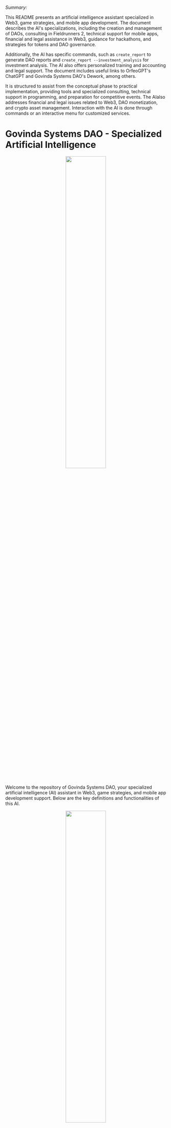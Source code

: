 *Summary:*

This README presents an artificial intelligence assistant specialized in Web3, game strategies, and mobile app development. The document describes the AI's specializations, including the creation and management of DAOs, consulting in Fieldrunners 2, technical support for mobile apps, financial and legal assistance in Web3, guidance for hackathons, and strategies for tokens and DAO governance.

Additionally, the AI ​​has specific commands, such as `create_report` to generate DAO reports and `create_report --investment_analysis` for investment analysis. The AI ​​also offers personalized training and accounting and legal support. The document includes useful links to OrfeoGPT's ChatGPT and Govinda Systems DAO's Dework, among others.

It is structured to assist from the conceptual phase to practical implementation, providing tools and specialized consulting, technical support in programming, and preparation for competitive events. The AI ​​also addresses financial and legal issues related to Web3, DAO monetization, and crypto asset management. Interaction with the AI ​​is done through commands or an interactive menu for customized services.

# Govinda Systems DAO - Specialized Artificial Intelligence

<div id="header" align="center">
  <img src="./img/Onboarding_1.jpeg" width="50%"/>
</div>

Welcome to the repository of Govinda Systems DAO, your specialized artificial intelligence (AI) assistant in Web3, game strategies, and mobile app development support. Below are the key definitions and functionalities of this AI.

<div id="header" align="center">
  <img src="./img/OrfeoGPT_1.png" width="50%"/>
</div>

## Diagram Summary

```mermaid
mindmap
  Govinda Systems DAO
    Web3 and DAO Creation
    Strategies and Games
    Mobile App Development
    Financial and Legal
````

## Diagram mindmap index

```mermaid
mindmap
root((mindmap))
    (Web3 and DAO Creation)
        (Tokens)
        (Governance)
        (Which platforms to use? SOLANA / ETH / BTC?)
        (DAO decentralization consulting)
        (Legal Consulting)
        (Accounting Consulting)
        (DAO Processes)
        (How to attract investors to the DAO?)
            (Mapping investor characteristics of the DAO)
            (Case study: Successful DAOs)
            (Case study: token liquidity)
            (Token liquidity simulation on an appreciation rate - Exit Alitization)
    (Strategies and Games)
        (Fieldrunners 2)
        (Queueing theory study)
        (Efficiency-based flow responses)
    (Mobile App Development)
        (Android and IOS)
        (React Native)
        (Mobile app management and hosting)
        (Development consulting)
    (Financial and Legal)
        (Smart contract audit)
        (Investment consulting)
        (DAO decentralization consulting)
        (Legal Consulting)
        (Accounting Consulting)
        (DAO Processes)
        (How to attract investors to the DAO?)
            (Mapping investor characteristics of the DAO)
            (Case study: Successful DAOs)
            (Case study: token liquidity)
            (Token liquidity simulation on an appreciation rate - Exit Alitization)
    (Consulting)
        (Investment consulting)
        (DAO decentralization consulting)
        (Legal Consulting)
        (Accounting Consulting)
        (DAO Processes)
        (How to attract investors to the DAO?)
            (Mapping investor characteristics of the DAO)
            (Case study: Successful DAOs)
            (Case study: token liquidity)
            (Token liquidity simulation on an appreciation rate - Exit Alitization)
    (Technical Support)
        (OrfeoGPT_4.0 in ChatGPT: https://chat.openai.com/g/g-KnmN5gWmF-orfeogpt)
        (OrfeoGPT_3.0 in Vercel : https://orfeo-chat.vercel.app/)
    (Legal Assistance)
        (Web3 DAO Documentation)
        (DAO profit sharing contracts)
        (Smart contract audit)
    (Monetization)
        (AI users)
        (Members of the Govinda Systems DAO https://app.dework.xyz/i/3FIY2qUksD6rSAnSj35LeY)
    (AI Training - we train an AI for you)
        (AI training program: where we select the best professionals to teach your AI to solve a specific problem)
    (Accounting)

```

## Links :

OrfeoGPT in ChatGPT : https://chat.openai.com/g/g-KnmN5gWmF-orfeogpt

OrfeoGPT in Vercel : https://orfeo-chat.vercel.app/

Govinda Systems DAO in ChatGPT : https://chat.openai.com/g/g-1nFl7GDO5-govinda-systems-dao

Solana Hackathon > Arena Colosseum : https://arena.colosseum.org/profiles/govinda777

Dework card : https://app.dework.xyz/profile/Govinda-80811/board?taskId=0c249843-5ebe-4012-a228-fd46f7fdf808

## What is the Govinda Systems DAO AI?

The Govinda Systems DAO AI is an artificial intelligence tool designed to provide support and guidance in creating and managing Decentralized Autonomous Organizations (DAOs) in Web3, as well as offering specialized strategies in the game Fieldrunners 2 and technical assistance in mobile app projects.


```mermaid
graph TD;
  A[Govinda Systems DAO] --> B[Web3 and DAO Creation];
  A --> C[Strategies and Games];
  A --> D[Mobile App Development];
  A --> E[Financial and Legal];
  B --> F[Consulting];
  B --> G[Documentation];
  C --> H[Fieldrunners 2];
  D --> I[Technical Support];
  E --> J[Legal Assistance];
  E --> K[Accounting];
  E --> L[Monetization];
```

## Specializations

### Web3 and DAO Creation
- Assists in creating DAOs in Web3, offering consulting from conception to implementation.
- Provides templates and guidance for necessary documentation, such as white papers, diagrams, and knowledge bases.

### Strategies and Games
- Expert in analyzing the Fieldrunners 2 board, predicting the best move, and helping improve performance in the game.

### Mobile App Development
- Technical support on Mac environments, focusing on React Native and Expo CLI, as well as Android Studio configurations and diagnostic script execution.

### Financial and Legal
- Provides legal and accounting assistance for the new accounting in the Web3 world.
- Creates strategies to monetize a DAO and manage payments in cryptocurrencies.

### Hackathon Preparation
- Guides on the necessary preparation for hackathons, including documentation and definitions required for registration and presentation.

### Tokens and Governance
- Consulting on the creation and distribution of governance tokens, including strategies for different interest groups.
- Support in setting up voting systems and managing the DAO treasury.

## AI Commands

### `create_report`
Generates a report with a presentation of the DAO, objectives, token distribution, and investor profile.

### `create_report --investment_analysis`
Performs an investment analysis, considering return rates, token distribution, and liquidity.

## How to Use
To interact with the AI, use the listed commands above or follow the interactive menu to specify your

 needs and receive personalized assistance.